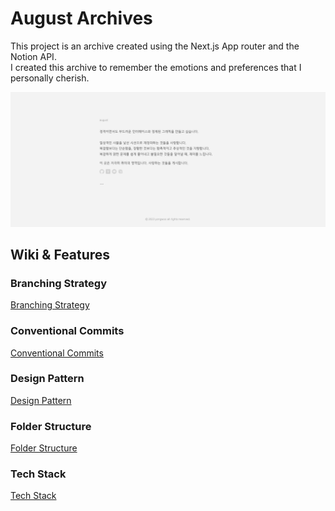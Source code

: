 # August Archives

This project is an archive created using the Next.js App router and the Notion API.<br>
I created this archive to remember the emotions and preferences that I personally cherish.

![Alt text](/public/images/preview-main.png)

## Wiki & Features

### Branching Strategy

[Branching Strategy](https://github.com/wooleejaan/august-archive/wiki/Branching-Strategy)

### Conventional Commits

[Conventional Commits](https://github.com/wooleejaan/august-archive/wiki/Conventional-Commits)

### Design Pattern

[Design Pattern](https://github.com/wooleejaan/august-archive/wiki/Design-Pattern)

### Folder Structure

[Folder Structure](https://github.com/wooleejaan/august-archive/wiki/Folder-Structure)

### Tech Stack

[Tech Stack](https://github.com/wooleejaan/august-archive/wiki/Tech-Stack)
